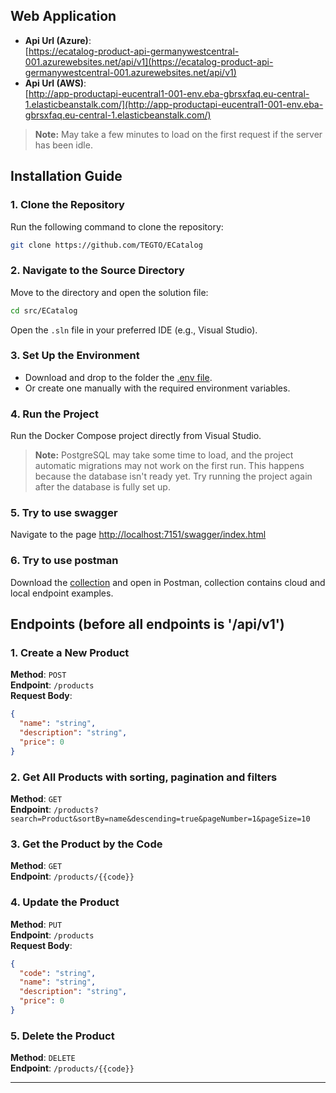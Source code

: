 ## Web Application

- **Api Url (Azure)**:  
[https://ecatalog-product-api-germanywestcentral-001.azurewebsites.net/api/v1](https://ecatalog-product-api-germanywestcentral-001.azurewebsites.net/api/v1)
- **Api Url (AWS)**:  
[http://app-productapi-eucentral1-001-env.eba-gbrsxfaq.eu-central-1.elasticbeanstalk.com/](http://app-productapi-eucentral1-001-env.eba-gbrsxfaq.eu-central-1.elasticbeanstalk.com/)
> **Note:** May take a few minutes to load on the first request if the server has been idle.

## Installation Guide

### 1. **Clone the Repository**
   Run the following command to clone the repository:
   ```bash
   git clone https://github.com/TEGTO/ECatalog
   ```

### 2. **Navigate to the Source Directory**
   Move to the directory and open the solution file:
   ```bash
   cd src/ECatalog
   ```
   Open the `.sln` file in your preferred IDE (e.g., Visual Studio).

### 3. **Set Up the Environment**
   - Download and drop to the folder the [.env file](https://drive.google.com/file/d/144dqbbahe3gf86wDv1jTKtK7jKLZ0ZbP/view?usp=drive_link).  
   - Or create one manually with the required environment variables.

### 4. **Run the Project**
   Run the Docker Compose project directly from Visual Studio.

> **Note:** PostgreSQL may take some time to load, and the project automatic migrations may not work on the first run. This happens because the database isn't ready yet. Try running the project again after the database is fully set up.
     
### 5. **Try to use swagger**
   Navigate to the page [http://localhost:7151/swagger/index.html](http://localhost:7151/swagger/index.html)

### 6. **Try to use postman**
Download the [collection](https://github.com/TEGTO/ECatalog/blob/main/postman/ECatalog%20Interaction.postman_collection.json) and open in Postman, collection contains cloud and local endpoint examples.

## Endpoints (before all endpoints is '/api/v1')

### 1. **Create a New Product**
   **Method**: `POST`  
   **Endpoint**: `/products`  
   **Request Body**:
   ```json
   {
     "name": "string",
     "description": "string",
     "price": 0
   }
   ```

### 2. **Get All Products with sorting, pagination and filters**
   **Method**: `GET`  
   **Endpoint**: `/products?search=Product&sortBy=name&descending=true&pageNumber=1&pageSize=10`  

### 3. **Get the Product by the Code**
   **Method**: `GET`  
   **Endpoint**: `/products/{{code}}`  

### 4. **Update the Product**
   **Method**: `PUT`  
   **Endpoint**: `/products`  
   **Request Body**:
   ```json
   {
     "code": "string",
     "name": "string",
     "description": "string",
     "price": 0
   }
   ```

### 5. **Delete the Product**
   **Method**: `DELETE`  
   **Endpoint**: `/products/{{code}}`
   
---
